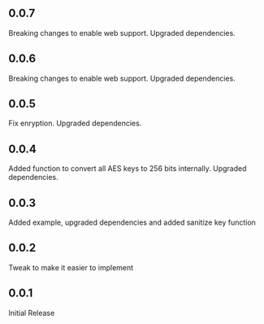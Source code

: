 ## 0.0.7

Breaking changes to enable web support. Upgraded dependencies.

## 0.0.6

Breaking changes to enable web support. Upgraded dependencies.

## 0.0.5

Fix enryption. Upgraded dependencies.

## 0.0.4

Added function to convert all AES keys to 256 bits internally. Upgraded dependencies.

## 0.0.3

Added example, upgraded dependencies and added sanitize key function

## 0.0.2

Tweak to make it easier to implement

## 0.0.1

Initial Release
